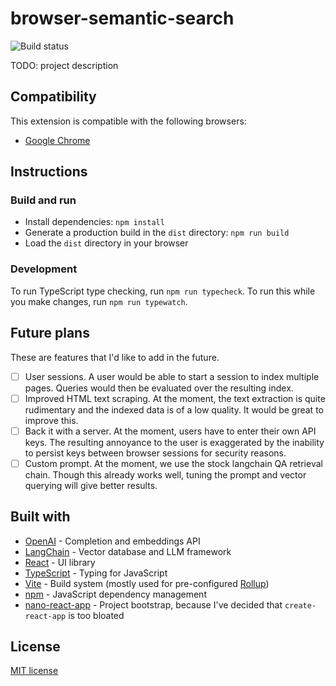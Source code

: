 # browser-semantic-search

![Build status](https://github.com/Michael-JB/browser-semantic-search/actions/workflows/build.yml/badge.svg)

TODO: project description

## Compatibility

This extension is compatible with the following browsers:

- [Google Chrome](https://www.google.com/intl/en_uk/chrome/)

## Instructions

### Build and run

- Install dependencies: `npm install`
- Generate a production build in the `dist` directory: `npm run build`
- Load the `dist` directory in your browser

### Development

To run TypeScript type checking, run `npm run typecheck`. To run this while you make changes, run `npm run typewatch`.

## Future plans

These are features that I'd like to add in the future.

- [ ] User sessions. A user would be able to start a session to index multiple pages. Queries would then be evaluated over the resulting index.
- [ ] Improved HTML text scraping. At the moment, the text extraction is quite rudimentary and the indexed data is of a low quality. It would be great to improve this.
- [ ] Back it with a server. At the moment, users have to enter their own API keys. The resulting annoyance to the user is exaggerated by the inability to persist keys between browser sessions for security reasons.
- [ ] Custom prompt. At the moment, we use the stock langchain QA retrieval chain. Though this already works well, tuning the prompt and vector querying will give better results.

## Built with

- [OpenAI](https://openai.com/) - Completion and embeddings API
- [LangChain](https://js.langchain.com/) - Vector database and LLM framework
- [React](https://react.dev/) - UI library
- [TypeScript](https://www.typescriptlang.org/) - Typing for JavaScript
- [Vite](https://vitejs.dev/) - Build system (mostly used for pre-configured [Rollup](https://rollupjs.org/))
- [npm](https://www.npmjs.com/) - JavaScript dependency management
- [nano-react-app](https://github.com/nano-react-app/nano-react-app) - Project bootstrap, because I've decided that `create-react-app` is too bloated

## License

[MIT license](./LICENSE)
